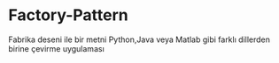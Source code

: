 # Factory-Pattern
Fabrika deseni ile bir metni Python,Java veya Matlab gibi farklı dillerden birine çevirme uygulaması
